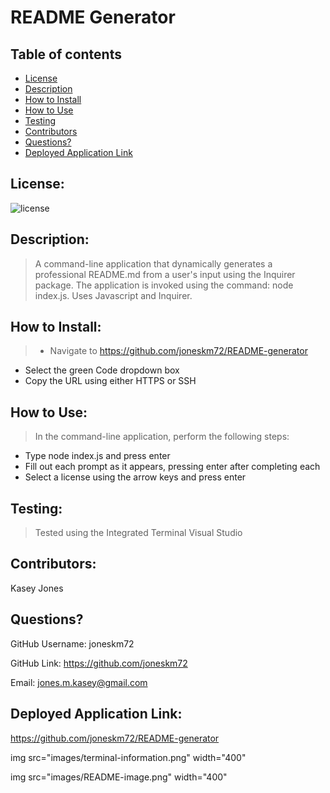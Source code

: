 # README Generator

## Table of contents
  * [License](#license)
  * [Description](#description)
  * [How to Install](#installation)
  * [How to Use](#usage)
  * [Testing](#testing)
  * [Contributors](#contributors)
  * [Questions?](#questions)
  * [Deployed Application Link](#application-link)

## License:

![license](https://img.shields.io/badge/license-MIT-blue.svg)

## Description:

>A command-line application that dynamically generates a professional README.md from a user's input using the Inquirer package. The application is invoked using the command: node index.js. Uses Javascript and Inquirer.

## How to Install:

>* Navigate to https://github.com/joneskm72/README-generator
* Select the green Code dropdown box
* Copy the URL using either HTTPS or SSH

## How to Use:
> In the command-line application, perform the following steps:
  * Type node index.js and press enter
  * Fill out each prompt as it appears, pressing enter after completing each
  * Select a license using the arrow keys and press enter

## Testing:

> Tested using the Integrated Terminal Visual Studio

## Contributors:

Kasey Jones

## Questions?

GitHub Username: joneskm72

GitHub Link: https://github.com/joneskm72

Email: jones.m.kasey@gmail.com

## Deployed Application Link:

https://github.com/joneskm72/README-generator


img src="images/terminal-information.png" width="400"

img src="images/README-image.png" width="400"

